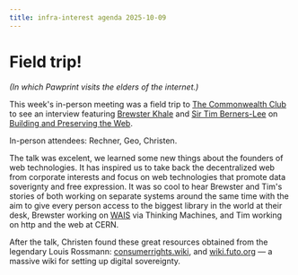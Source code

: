 ```yaml
---
title: infra-interest agenda 2025-10-09
---
```


# Field trip!

_(In which Pawprint visits the elders of the internet.)_

This week's in-person meeting was a field trip to [The Commonwealth Club](https://www.commonwealthclub.org/) to see an interview featuring [Brewster Khale](https://en.wikipedia.org/wiki/Brewster_Kahle) and [Sir Tim Berners-Lee](https://www.w3.org/People/Berners-Lee/) on [Building and Preserving the Web](https://www.commonwealthclub.org/events/2025-10-09/building-and-preserving-web-conversation-sir-tim-berners-lee-and-brewster-kahle).

In-person attendees: Rechner, Geo, Christen.

The talk was excelent, we learned some new things about the founders of web technologies.  It has inspired us to take back the decentralized web from corporate interests and focus on web technologies that promote data soverignty and free expression.  It was so cool to hear Brewster and Tim's stories of both working on separate systems around the same time with the aim to give every person access to the biggest library in the world at their desk, Brewster working on [WAIS](https://en.wikipedia.org/wiki/Wide_area_information_server) via Thinking Machines, and Tim working on http and the web at CERN.

After the talk, Christen found these great resources obtained from the legendary Louis Rossmann: [consumerrights.wiki](https://consumerrights.wiki), and [wiki.futo.org](https://wiki.futo.org) — a massive wiki for setting up digital sovereignty.
